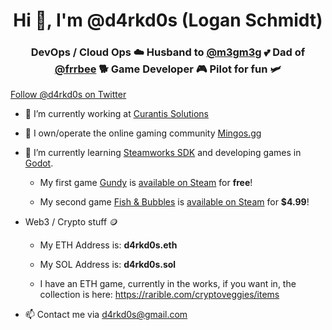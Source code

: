 <h1 align="center">Hi 👋, I'm @d4rkd0s (Logan Schmidt)</h1>

<h3 align="center">DevOps / Cloud Ops ☁️ Husband to <a href="https://linktr.ee/m3gm3g">@m3gm3g</a> 💕 Dad of <a href="http://frrbee.com/">@frrbee</a> 🐕 Game Developer 🎮 Pilot for fun 🛩️</h3>

<a href="https://twitter.com/d4rkd0s?ref_src=github.com" class="twitter-follow-button" data-show-count="false">Follow @d4rkd0s on Twitter</a>

- 🔭 I’m currently working at [Curantis Solutions](https://curantissolutions.com/)

- 🦩 I own/operate the online gaming community [Mingos.gg](https://www.mingos.gg/)

- 🌱 I’m currently learning <a href="https://partner.steamgames.com/doc/sdk/api#steam_game_servers">Steamworks SDK</a> and developing games in <a href="https://godotengine.org/">Godot</a>. 

    - My first game <a href="https://www.d4rkd0s.com/gundy/">Gundy</a> is <a href="https://store.steampowered.com/app/941640/Gundy/">available on Steam<a> for **free**!

    - My second game <a href="https://www.d4rkd0s.com/fishandbubbles/">Fish & Bubbles</a> is <a href="https://store.steampowered.com/app/960070/Fish__Bubbles/">available on Steam<a> for **$4.99**!

- Web3 / Crypto stuff 🪙

    - My ETH Address is: **d4rkd0s.eth**
 
    - My SOL Address is: **d4rkd0s.sol**

    - I have an ETH game, currently in the works, if you want in, the collection is here: https://rarible.com/cryptoveggies/items 
   
- 📫 Contact me via <a href="mailto:d4rkd0s@gmail.com">d4rkd0s@gmail.com</a>
